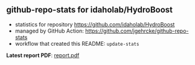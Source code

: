 ## github-repo-stats for idaholab/HydroBoost

- statistics for repository https://github.com/idaholab/HydroBoost
- managed by GitHub Action: https://github.com/jgehrcke/github-repo-stats
- workflow that created this README: `update-stats`

**Latest report PDF**: [report.pdf](https://github.com/idaholab/repository-statistics/raw/main/idaholab/HydroBoost/latest-report/report.pdf)

